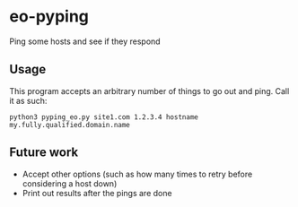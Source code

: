 # eo-pyping
Ping some hosts and see if they respond

## Usage
This program accepts an arbitrary number of things to go out and ping. Call it as such:
```
python3 pyping_eo.py site1.com 1.2.3.4 hostname my.fully.qualified.domain.name
```

## Future work
* Accept other options (such as how many times to retry before considering a host down)
* Print out results after the pings are done